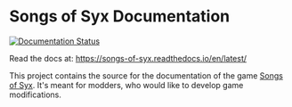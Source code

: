 # Songs of Syx Documentation

[![Documentation Status](https://readthedocs.org/projects/songs-of-syx/badge/?version=latest)](https://songs-of-syx.readthedocs.io/en/latest/?badge=latest)

Read the docs at: https://songs-of-syx.readthedocs.io/en/latest/

This project contains the source for the documentation of the game [Songs of Syx](https://store.steampowered.com/app/1162750/Songs_of_Syx/).
It's meant for modders, who would like to develop game modifications.